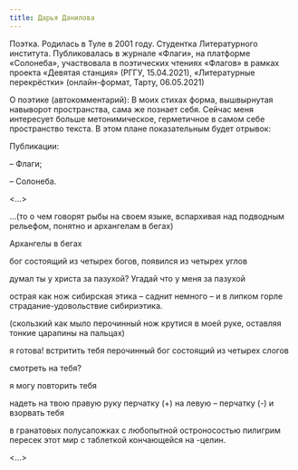 ```yaml
---
title: Дарья Данилова
---
```

Поэтка. Родилась в Туле в 2001 году. Студентка Литературного института. Публиковалась в журнале «Флаги», на платформе «Солонеба», участвовала в поэтических чтениях «Флагов» в рамках проекта «Девятая станция» (РГГУ, 15.04.2021), «Литературные перекрёстки» (онлайн-формат, Тарту, 06.05.2021)

О поэтике (автокомментарий):
В моих стихах форма, вышвырнутая навыворот пространства, сама же познает себя. Сейчас меня интересует больше метонимическое, герметичное в самом себе пространство текста. В этом плане показательным будет отрывок:

Публикации:

– Флаги;

– Солонеба.

<...>

...(то о чем говорят рыбы на своем языке,
вспархивая над подводным рельефом, понятно и архангелам в бегах)

Архангелы в бегах

бог состоящий из четырех богов, появился из четырех углов

думал ты у христа за пазухой?
Угадай что у меня за пазухой

острая как нож сибирская этика
– саднит немного – и в липком горле
страдание-удовольствие
сибириэтика.

(скользкий как мыло перочинный нож
крутися в моей руке, оставляя тонкие царапины на пальцах)

я готова!
встритить тебя перочинный бог
состоящий из четырех слогов

смотреть на тебя?

я могу повторить тебя

надеть на твою правую руку перчатку (+)
на левую – перчатку (-)
и взорвать тебя

в гранатовых полусапожках
с любопытной остроносостью
пилигрим пересек этот мир
с таблеткой кончающейся на -целин.

<...>

